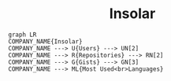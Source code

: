 <h1 align="center">Insolar</h1>

```mermaid
graph LR
COMPANY_NAME{Insolar}
COMPANY_NAME ---> U{Users} ---> UN[2]
COMPANY_NAME ---> R{Repositories} ---> RN[2]
COMPANY_NAME ---> G{Gists} ---> GN[3]
COMPANY_NAME ---> ML{Most Used<br>Languages}
```
